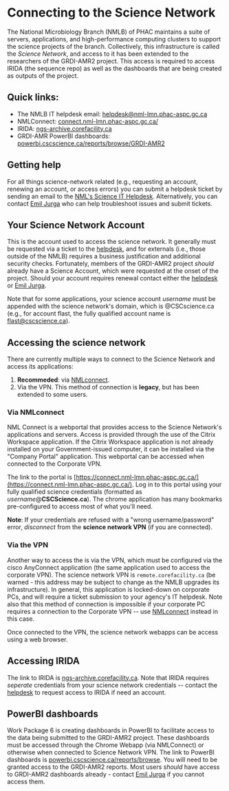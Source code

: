 # Connecting to the Science Network

The National Microbiology Branch (NMLB) of PHAC maintains a suite of servers, applications, and high-performance computing clusters to support the science projects of the branch.
Collectively, this infrastructure is called the _Science Network_, and access to it has been extended to the researchers of the GRDI-AMR2 project.
This access is required to access IRIDA (the sequence repo) as well as the dashboards that are being created as outputs of the project.

## Quick links:

- The NMLB IT helpdesk email: [helpdesk@nml-lmn.phac-aspc.gc.ca](mailto:helpdesk@nml-lmn.phac-aspc.gc.ca)
- NMLConnect: [connect.nml-lmn.phac-aspc.gc.ca/](https://connect.nml-lmn.phac-aspc.gc.ca/)
- IRIDA: [ngs-archive.corefacility.ca](http://ngs-archive.corefacility.ca)
- GRDI-AMR PowerBI dashboards: [powerbi.cscscience.ca/reports/browse/GRDI-AMR2](https://powerbi.cscscience.ca/reports/browse/GRDI-AMR2)

## Getting help

For all things science-network related (e.g., requesting an account, renewing an account, or access errors) you can submit a helpdesk ticket by sending an email to the [NML's Science IT Helpdesk](mailto:helpdesk@nml-lmn.phac-aspc.gc.ca).
Alternatively, you can contact [Emil Jurga](mailto:emil.jurga@phac-aspc.gc.ca) who can help troubleshoot issues and submit tickets.

## Your Science Network Account

This is the account used to access the science network.
It generally must be requested via a ticket to the [helpdesk](mailto:helpdesk@nml-lmn.phac-aspc.gc.ca),
and for externals (i.e., those outside of the NMLB) requires a business justification and additional security checks.
Fortunately, members of the GRDI-AMR2 project _should_ already have a Science Account, which were requested at the onset of the project.
Should your account requires renewal contact either the [helpdesk](mailto:helpdesk@nml-lmn.phac-aspc.gc.ca) or [Emil Jurga](mailto:emil.jurga@phac-aspc.gc.ca).

Note that for some applications, your science account _username_ must be appended with the science network's domain, which is @CSCscience.ca
(e.g., for account flast, the fully qualified account name is flast@cscscience.ca).

## Accessing the science network

There are currently multiple ways to connect to the Science Network and access its applications:

1. **Recommeded**: via [NMLconnect](https://connect.nml-lmn.phac-aspc.gc.ca/).
2. Via the VPN. This method of connection is **legacy**, but has been extended to some users.

### Via NMLconnect

NML Connect is a webportal that provides access to the Science Network's applications and servers.
Access is provided through the use of the Citrix Workspace application.
If the Citrix Workspace application is not already installed on your Government-issued computer, it can be installed via the "Company Portal" application.
This webportal can be accessed when connected to the Corporate VPN.

The link to the portal is [https://connect.nml-lmn.phac-aspc.gc.ca/](https://connect.nml-lmn.phac-aspc.gc.ca/).
Log in to this portal using your fully qualified science credentials (formatted as _username_@**CSCScience.ca**).
The chrome application has many bookmarks pre-configured to access most of what you'll need.

**Note**: If your credentials are refused with a "wrong username/password" error, _disconnect_ from the **science network VPN** (if you are connected).

### Via the VPN

Another way to access the is via the VPN, which must be configured via the cisco AnyConnect application (the same application used to access the corporate VPN).
The science network VPN is `remote.corefacility.ca` (be warned - this address may be subject to change as the NMLB upgrades its infrastructure).
In general, this application is locked-down on corporate PCs, and will require a ticket submission to your agency's IT helpdesk.
Note also that this method of connection is impossible if your corporate PC requires a connection to the Corporate VPN -- use [NMLconnect](https://connect.nml-lmn.phac-aspc.gc.ca/) instead in this case.

Once connected to the VPN, the science network webapps can be access using a web browser.

## Accessing IRIDA

The link to IRIDA is [ngs-archive.corefacility.ca](http://ngs-archive.corefacility.ca).
Note that IRIDA requires _seperate_ credentials from your science network credentials --
contact the [helpdesk](mailto:helpdesk@nml-lmn.phac-aspc.gc.ca) to request access to IRIDA if need an account.

## PowerBI dashboards

Work Package 6 is creating dashboards in PowerBI to facilitate access to the data being submitted to the GRDI-AMR2 project.
These dashboards must be accessed through the Chrome Webapp (via NMLConnect) or otherwise when connected to Science Network VPN.
The link to PowerBI dashboards is [powerbi.cscscience.ca/reports/browse](https://powerbi.cscscience.ca/reports/browse).
You will need to be granted access to the GRDI-AMR2 reports.
Most users _should_ have access to GRDI-AMR2 dashboards already - contact [Emil Jurga](mailto:emil.jurga@phac-aspc.gc.ca) if you cannot access them.


